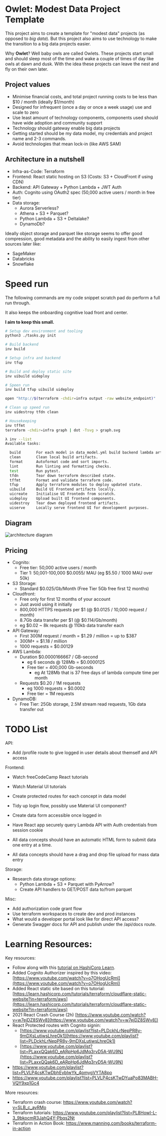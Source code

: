 # Owlet: Modest Data Project Template

This project aims to create a template for "modest data" projects (as opposed to _big data_).
But this project also aims to use technology to make the transition to a big data projects easier.

Why **Owlet**? Well baby owls are called Owlets. These projects start small and should sleep most of the time and wake a couple of times of day like owls at dawn and dusk. With the idea these projects can leave the nest and fly on their own later.

## Project values

 - Minimise financial costs, and total project running costs to be less than $10 / month (ideally $1/month)
 - Designed for infrequent (once a day or once a week usage) use and scale to zero
 - Use least amount of technology components, components used should have wide adoption and community support
 - Technology should gateway enable big data projects
 - Getting started should be my data model, my credentials and project name and 2-3 commands.
 - Avoid technologies that mean lock-in (like AWS SAM)

## Architecture in a nutshell

 - Infra-as-Code: Terraform
 - Frontend: React static hosting on S3 (Costs: S3 + CloudFront if using CDN)
 - Backend: API Gateway + Python Lambda + JWT Auth
 - Auth: Cognito using OAuth2 spec (50,000 active users / month in free tier)
 - Data storage:
   - Aurora Serverless?
   - Athena + S3 + Parquet?
   - Python Lambda + S3 + Deltalake?
   - DynamoDb?


Ideally object storage and parquet like storage seems to offer good compression, good metadata and the ability to easily ingest from other sources later like:
 - SageMaker
 - Databricks
 - Snowflake


# Speed run

The following commands are my code snippet scratch pad do perform a full run through.

It also keeps the onboarding cognitive load front and center. 

**I aim to keep this small.**

```bash
# Setup dev environment and tooling
python3 ./tasks.py init

# Build backend
inv build

# Setup infra and backend
inv tfup

# Build and deploy static site
inv uibuild uideploy

# Speen run
inv build tfup uibuild uideploy

open "http://$(terraform -chdir=infra output -raw website_endpoint)"

# Clean up speed run
inv uidestroy tfdn clean

# Housekeeping
inv tffmt
terraform -chdir=infra graph | dot -Tsvg > graph.svg
```

```sh
λ inv --list
Available tasks:

  build       For each model in data_model.yml build backend lambda artifacts.
  clean       Clean local build artifacts.
  format      Autoformat code and sort imports.
  lint        Run linting and formatting checks.
  test        Run pytest.
  tfdn        Tear down terraform described state.
  tffmt       Format and validate terraform code.
  tfup        Apply terraform modules to deploy updated state.
  uibuild     Build UI Frontend artifacts locally.
  uicreate    Initialise UI Frontedn from scratch.
  uideploy    Upload built UI frontend components.
  uidestroy   Tear down deployed frontend artifacts.
  uiserve     Locally serve frontend UI for development purposes.
```

## Diagram

![architecture diagram](graph.svg)

## Pricing

 - Cognito: 
    - Free tier: 50,000 active users / month
    - Tier 1: 50,001-100,000 $0.0055/ MAU (eg $5.50 / 1000 MAU over 50k)
 - S3 Storage:
    - Standard $0.025/Gb/Month (Free Tier 5Gb free first 12 months)
 - Cloudfront:
    - Free only for first 12 months of your account
    - Just avoid using it initially
    - 800,000 HTTPS requests per $1 (@ $0.0125 / 10,000 request / month)
    - 8.7Gb data transfer per $1 (@ $0.114/Gb/month)
    - eg $0.02 ~ 8k requests @ 110kb data transfer each
 - API Gateway:
    - First 300M request / month =  $1.29 / million =  up to $387
    - 300M+ = $1.18 / million
    - 1000 requests = $0.00129
 - AWS Lambda:
    - Duration $0.0000166667 / GB-second
      - eg 6 seconds @ 128Mb = $0.0000125
      - Free tier = 400,000 Gb-seconds
        - eg At 128Mb that is 37 free days of lambda compute time per month
    - Requests $0.20 / 1M requests
      - eg 1000 requests = $0.0002
      - Free tier = 1M requests
 - DynamoDB:
   - Free Tier: 25Gb storage, 2.5M stream read requests, 1Gb data transfer out

# TODO List

API:
 - Add /profile route to give logged in user details about themself and API access

Frontend:

 - Watch freeCodeCamp React tutorials
 - Watch Material UI tutorials
 - Create protected routes for each concept in data model
 - Tidy up login flow, possibly use  Material UI component?

 - Create data form accessible once logged in
 - Have React app securely query Lambda API with Auth credentials from session cookie
 - All data concepts should have an automatic HTML form to submit data one entry at a time.
 - All data concepts should have a drag and drop file upload for mass data entry

Storage:

 - Research data storage options:
   - Python Lambda + S3 + Parquet with PyArrow?
   - Create API handlers to GET/POST data to/from parquet

Misc:
 - Add authorization code grant flow 
 - Use terraform workspaces to create dev and prod instances
 - What would a developer portal look like for direct API access?
 - Generate Swagger docs for API and publish under the /api/docs route.


# Learning Resources:

Key resources:

 - Follow along with this [tutorial on HashiCorp Learn](https://learn.hashicorp.com/tutorials/terraform/lambda-api-gateway?in=terraform/aws).
 - Added Cognito Authorizer inspired by this video: [https://www.youtube.com/watch?v=o7OHogUcRmI](https://www.youtube.com/watch?v=o7OHogUcRmI)
 - Added React static site based on this tutorial: [https://learn.hashicorp.com/tutorials/terraform/cloudflare-static-website?in=terraform/aws](https://learn.hashicorp.com/tutorials/terraform/cloudflare-static-website?in=terraform/aws)
 - 2021 React Crash Course (2h) [https://www.youtube.com/watch?v=w7ejDZ8SWv8](https://www.youtube.com/watch?v=w7ejDZ8SWv8])
 - React Protected routes with Cognito signin:
    - [https://www.youtube.com/playlist?list=PLDckhLrNepPR8y-9mDXsLutiwsLhreOk1](https://www.youtube.com/playlist?list=PLDckhLrNepPR8y-9mDXsLutiwsLhreOk1)
    - [https://www.youtube.com/playlist?list=PLaxxQQak6D_eARpHp6JdMq3rvD5A-WU9N](https://www.youtube.com/playlist?list=PLaxxQQak6D_eARpHp6JdMq3rvD5A-WU9N)
 - https://www.youtube.com/playlist?list=PLVLP4csKTwDbhEybIwYk_4pmygVYTA8po
 - https://www.youtube.com/playlist?list=PLVLP4csKTwDYuaPo83MABH-VQY9xp1Gc4

More resources:

 - Terraform crash course: https://www.youtube.com/watch?v=SLB_c_ayRMo
 - Terraform tutorials: https://www.youtube.com/playlist?list=PL8HowI-L-3_9bkocmR3JahQ4Y-Pbqs2Nt
 - Terraform in Action Book: https://www.manning.com/books/terraform-in-action
